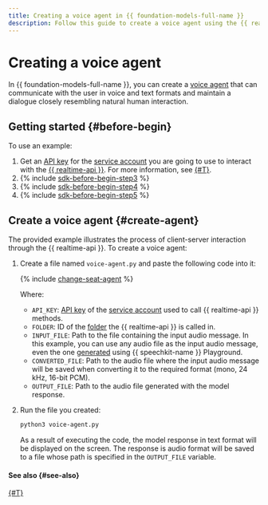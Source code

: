 ```yaml
---
title: Creating a voice agent in {{ foundation-models-full-name }}
description: Follow this guide to create a voice agent using the {{ realtime-api }} in {{ foundation-models-full-name }}.
---
```


# Creating a voice agent

In {{ foundation-models-full-name }}, you can create a [voice agent](../../concepts/agents/realtime.md) that can communicate with the user in voice and text formats and maintain a dialogue closely resembling natural human interaction.

## Getting started {#before-begin}

To use an example:

1. Get an [API key](../../../iam/concepts/authorization/api-key.md) for the [service account](../../../iam/concepts/users/service-accounts.md) you are going to use to interact with the [{{ realtime-api }}](../../concepts/agents/realtime.md#realtime-api). For more information, see [{#T}](../get-api-key.md).
1. {% include [sdk-before-begin-step3](../../../_includes/ai-studio/sdk-before-begin-step3.md) %}
1. {% include [sdk-before-begin-step4](../../../_includes/ai-studio/sdk-before-begin-step4.md) %}
1. {% include [sdk-before-begin-step5](../../../_includes/ai-studio/sdk-before-begin-step5.md) %}

## Create a voice agent {#create-agent}

The provided example illustrates the process of client-server interaction through the {{ realtime-api }}. To create a voice agent:

1. Create a file named `voice-agent.py` and paste the following code into it:

    {% include [change-seat-agent](../../../_includes/ai-studio/agents/voice-agent-change-seat.md) %}

    Where:

    * `API_KEY`: [API key](../../../iam/concepts/authorization/api-key.md) of the [service account](../../../iam/concepts/users/service-accounts.md) used to call {{ realtime-api }} methods. 
    * `FOLDER`: ID of the [folder](../../../resource-manager/concepts/resources-hierarchy.md#folder) the {{ realtime-api }} is called in.
    * `INPUT_FILE`: Path to the file containing the input audio message. In this example, you can use any audio file as the input audio message, even the one [generated](../../../speechkit/operations/tts-playground.md) using {{ speechkit-name }} Playground.
    * `CONVERTED_FILE`: Path to the audio file where the input audio message will be saved when converting it to the required format (mono, 24 kHz, 16-bit PCM).
    * `OUTPUT_FILE`: Path to the audio file generated with the model response.
1. Run the file you created:

    ```bash
    python3 voice-agent.py
    ```

    As a result of executing the code, the model response in text format will be displayed on the screen. The response is audio format will be saved to a file whose path is specified in the `OUTPUT_FILE` variable.

#### See also {#see-also}

[{#T}](../../concepts/agents/realtime.md)